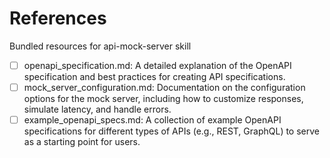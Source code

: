 # References

Bundled resources for api-mock-server skill

- [ ] openapi_specification.md: A detailed explanation of the OpenAPI specification and best practices for creating API specifications.
- [ ] mock_server_configuration.md: Documentation on the configuration options for the mock server, including how to customize responses, simulate latency, and handle errors.
- [ ] example_openapi_specs.md: A collection of example OpenAPI specifications for different types of APIs (e.g., REST, GraphQL) to serve as a starting point for users.
